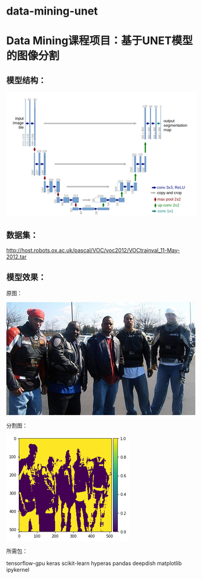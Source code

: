 # data-mining-unet
Data Mining课程项目：基于UNET模型的图像分割
===


模型结构：
---
![github-large](https://github.com/jerrymaxxy/data-mining-unet/blob/master/image/unet.png)

数据集：
---
http://host.robots.ox.ac.uk/pascal/VOC/voc2012/VOCtrainval_11-May-2012.tar

模型效果：
---
原图：

![github-large](https://github.com/jerrymaxxy/data-mining-unet/blob/master/image/y.png)


分割图：

![github-large](https://github.com/jerrymaxxy/data-mining-unet/blob/master/image/y_hat.png)

所需包：

tensorflow-gpu
keras
scikit-learn
hyperas
pandas
deepdish
matplotlib
ipykernel
